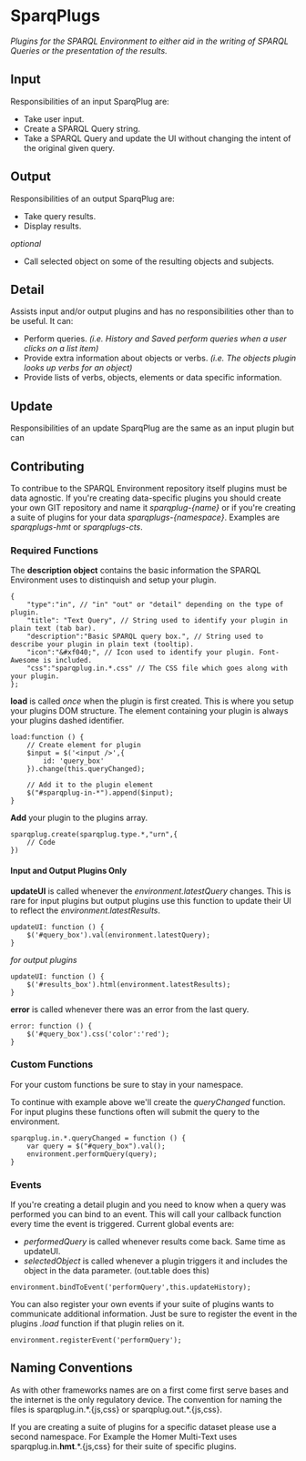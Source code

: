 # SparqPlugs

*Plugins for the SPARQL Environment to either aid in the writing of SPARQL Queries or the presentation of the results.*

## Input

Responsibilities of an input SparqPlug are:

- Take user input.
- Create a SPARQL Query string.
- Take a SPARQL Query and update the UI without changing the intent of the original given query.

## Output

Responsibilities of an output SparqPlug are:

- Take query results.
- Display results.

*optional*
- Call selected object on some of the resulting objects and subjects.

## Detail

Assists input and/or output plugins and has no responsibilities other than to be useful. It can:

- Perform queries. *(i.e. History and Saved perform queries when a user clicks on a list item)*
- Provide extra information about objects or verbs. *(i.e. The objects plugin looks up verbs for an object)*
- Provide lists of verbs, objects, elements or data specific information.

## Update

Responsibilities of an update SparqPlug are the same as an input plugin but can

## Contributing

To contribue to the SPARQL Environment repository itself plugins must be data agnostic. If you're creating data-specific plugins you should create your own GIT repository and name it *sparqplug-{name}* or if you're creating a suite of plugins for your data *sparqplugs-{namespace}*. Examples are *sparqplugs-hmt* or *sparqplugs-cts*.

### Required Functions

The **description object** contains the basic information the SPARQL Environment uses to distinquish and setup your plugin.

```
{
	"type":"in", // "in" "out" or "detail" depending on the type of plugin.
	"title": "Text Query", // String used to identify your plugin in plain text (tab bar).
	"description":"Basic SPARQL query box.", // String used to describe your plugin in plain text (tooltip).
	"icon":"&#xf040;", // Icon used to identify your plugin. Font-Awesome is included.
	"css":"sparqplug.in.*.css" // The CSS file which goes along with your plugin.
};
```

**load** is called *once* when the plugin is first created. This is where you setup your plugins DOM structure. The element containing your plugin is always your plugins dashed identifier.

```
load:function () {
	// Create element for plugin
	$input = $('<input />',{
		id: 'query_box'
	}).change(this.queryChanged);

	// Add it to the plugin element
	$("#sparqplug-in-*").append($input);
}
```

**Add** your plugin to the plugins array.

```
sparqplug.create(sparqplug.type.*,"urn",{
	// Code
})
```

#### Input and Output Plugins Only

**updateUI** is called whenever the *environment.latestQuery* changes. This is rare for input plugins but output plugins use this function to update their UI to reflect the *environment.latestResults*.

```
updateUI: function () {
	$('#query_box').val(environment.latestQuery);
}
```
*for output plugins*
```
updateUI: function () {
	$('#results_box').html(environment.latestResults);
}
```

**error** is called whenever there was an error from the last query.

```
error: function () {
	$('#query_box').css('color':'red');
}
```

### Custom Functions

For your custom functions be sure to stay in your namespace.

To continue with example above we'll create the *queryChanged* function. For input plugins these functions often will submit the query to the environment.

```
sparqplug.in.*.queryChanged = function () {
	var query = $("#query_box").val();
	environment.performQuery(query);
}
```

### Events

If you're creating a detail plugin and you need to know when a query was performed you can bind to an event. This will call your callback function every time the event is triggered. Current global events are:

- *performedQuery* is called whenever results come back. Same time as updateUI.
- *selectedObject* is called whenever a plugin triggers it and includes the object in the data parameter. (out.table does this)

`environment.bindToEvent('performQuery',this.updateHistory);`

You can also register your own events if your suite of plugins wants to communicate additional information. Just be sure to register the event in the plugins *.load* function if that plugin relies on it.

`environment.registerEvent('performQuery');`

## Naming Conventions

As with other frameworks names are on a first come first serve bases and the internet is the only regulatory device. The convention for naming the files is sparqplug.in.\*.{js,css} or sparqplug.out.\*.{js,css}.

If you are creating a suite of plugins for a specific dataset please use a second namespace. For Example the Homer Multi-Text uses sparqplug.in.**hmt**.\*.{js,css} for their suite of specific plugins.
